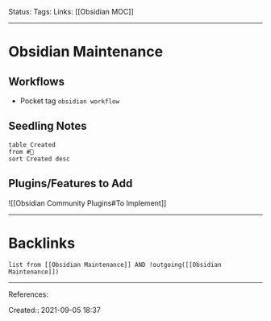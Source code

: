 Status: 
Tags: 
Links: [[Obsidian MOC]]
___
# Obsidian Maintenance
## Workflows
- Pocket tag `obsidian workflow`
## Seedling Notes
```dataview
table Created
from #🌱
sort Created desc
```

## Plugins/Features to Add
![[Obsidian Community Plugins#To Implement]]


___
# Backlinks
```dataview
list from [[Obsidian Maintenance]] AND !outgoing([[Obsidian Maintenance]])
```
___
References:

Created:: 2021-09-05 18:37
